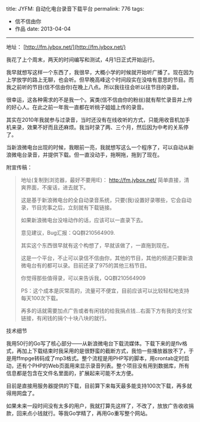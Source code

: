 title: JYFM: 自动化电台录音下载平台
permalink: 776
tags:
  - 信不信由你
  - 作品
date: 2013-04-04
---

地址： [http://fm.jybox.net/](http://fm.jybox.net/)

我花了上个周末，两天的时间编写和测试，4月1日正式开始运行。

我早就想写这样一个东西了，我很早，大概小学的时候就开始听广播了。现在因为上学放学的路上无聊，也会听。但早晚高峰这个时间段实在没啥有意思的节目。而我之前听的节目(信不信由你)在晚上八点。所以我往往会听以往节目的录音。

很幸运，这各种需求的不是我一个。寅类(信不信由你的粉丝)就有帮忙录音并上传的好心人。在此之前一年我一直都在听桃子姐姐上传的录音。

其实在2010年我就参与过录音，当时还没有在线收听的方式，只能用收音机加手机来录，效果不好而且还麻烦。我当时录了两、三个月，然后因为中考的关系停了。

当新浪微电台出现的时候，我眼前一亮，我就想写这么一个程序了，可以自动从新浪微电台录音，并提供下载。但一直没动手，拖啊拖，拖到了现在。

附宣传稿：

> 地址(复制到浏览器，最好不要用IE)： http://fm.jybox.net/
>   简单直接，清爽界面，不废话，进去就下。
>
>   这是基于新浪微电台的全自动录音系统，只要(我)设置好录哪些，它会自动录，节目完事之后，立刻就有下载链接。
>
>   如果新浪微电台没啥动作的话，应该可以一直录下去。
>
>   意见建议，Bug汇报：QQ群210564909.
>
> 其实这个东西很早就有这个构想了，早就该做了，一直拖到现在。
>
>   这是一个平台，不止可以录信不信由你，其他的节目，其他的频道只要新浪微电台有的都可以录。目前还录了975的其他三档节目。
>
>   你觉得那些值得录，可以来告诉我，QQ群210564909
>
> PS：这个成本是灰常高的，流量可不便宜，目前应该可以比较轻松地支持每天100次下载。
>
>   再多的话就需要加点广告或者有闲钱的给我捐点钱&#8230;右面下方有我的支付宝链接，有闲钱的捐个十块八块的就行。

技术细节

我用50行的Go写了核心部分——从新浪微电台下载流媒体。下载下来的是flv格式，再加上下载结束时我采用的是很野蛮的截断方式，我怕一些播放器放不了，于是用ffmpge转码成了mp3格式。整个流程是用PHP写的脚本，用crontab定时启动，还有个PHP的Web页面用来显示录音列表。整个项目没有用到数据库，所有信息都是包含在文件名里面的，扩展起来可能不太方便。

目前是直接用服务器提供的下载，目前算下来每天最多能支持100次下载，再多就得用网盘了。

如果未来一段时间没有太多的用户，我就打算先这样了，不改了，放放广告收收捐款，回来点小钱就行。等我Go学精了，再用Go重写整个网站。
